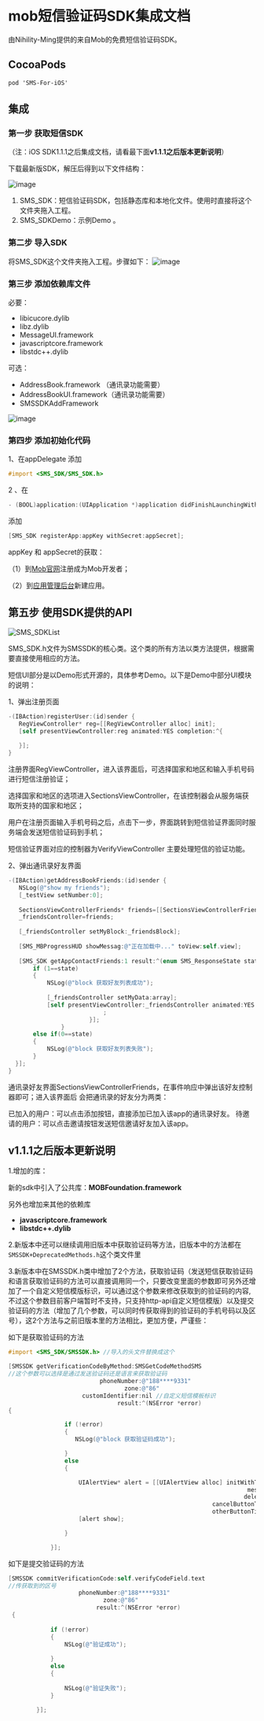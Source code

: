 # mob短信验证码SDK集成文档

由Nihility-Ming提供的来自Mob的免费短信验证码SDK。

## CocoaPods

```
pod 'SMS-For-iOS'
```

## 集成
### 第一步 获取短信SDK

（注：iOS SDK1.1.1之后集成文档，请看最下面**v1.1.1之后版本更新说明**）

下载最新版SDK，解压后得到以下文件结构：

![image](http://wiki.mob.com/wp-content/uploads/2014/09/Screen-Shot-2015-02-05-at-11.05.15-AM.png)


1. SMS_SDK：短信验证码SDK，包括静态库和本地化文件。使用时直接将这个文件夹拖入工程。
1. SMS_SDKDemo：示例Demo 。

### 第二步 导入SDK

将SMS_SDK这个文件夹拖入工程。步骤如下：
![image](http://wiki.mob.com/wp-content/uploads/2014/09/SMS_SKD-drag.png)

### 第三步 添加依赖库文件

必要：

- libicucore.dylib
- libz.dylib
- MessageUI.framework
- javascriptcore.framework
- libstdc++.dylib

可选：

- AddressBook.framework （通讯录功能需要）
- AddressBookUI.framework（通讯录功能需要）
- SMSSDKAddFramework

![image](http://wiki.mob.com/wp-content/uploads/2014/09/SMSSDKAddFramework.png)

### 第四步 添加初始化代码

1、在appDelegate 添加

```Objective-c
#import <SMS_SDK/SMS_SDK.h>
```

2 、在

```Objective-c
- (BOOL)application:(UIApplication *)application didFinishLaunchingWithOptions:(NSDictionary *)launchOptions
```

添加

```Objective-c
[SMS_SDK registerApp:appKey withSecret:appSecret];
```

appKey 和 appSecret的获取：

（1）到[Mob官网](http://mob.com/)注册成为Mob开发者；

（2）到[应用管理后台](http://dashboard.mob.com/index.php/Sms#/)新建应用。

## 第五步 使用SDK提供的API

![SMS_SDKList](http://wiki.mob.com/wp-content/uploads/2014/09/SMS_SDKList.png)

SMS_SDK.h文件为SMSSDK的核心类。这个类的所有方法以类方法提供，根据需要直接使用相应的方法。

短信UI部分是以Demo形式开源的，具体参考Demo。以下是Demo中部分UI模块的说明：

1、弹出注册页面

```Objective-c
-(IBAction)registerUser:(id)sender {
   RegViewController* reg=[[RegViewController alloc] init];
   [self presentViewController:reg animated:YES completion:^{
 
   }];
}
```

注册界面RegViewController，进入该界面后，可选择国家和地区和输入手机号码进行短信注册验证；

选择国家和地区的选项进入SectionsViewController，在该控制器会从服务端获取所支持的国家和地区；

用户在注册页面输入手机号码之后，点击下一步，界面跳转到短信验证界面同时服务端会发送短信验证码到手机；

短信验证界面对应的控制器为VerifyViewController 主要处理短信的验证功能。

2、弹出通讯录好友界面

```Objective-C
-(IBAction)getAddressBookFriends:(id)sender {
   NSLog(@"show my friends");
   [_testView setNumber:0];
 
   SectionsViewControllerFriends* friends=[[SectionsViewControllerFriends alloc] init];
   _friendsController=friends;
 
   [_friendsController setMyBlock:_friendsBlock];
 
   [SMS_MBProgressHUD showMessag:@"正在加载中..." toView:self.view];
 
   [SMS_SDK getAppContactFriends:1 result:^(enum SMS_ResponseState state, NSArray *array) {
       if (1==state)
       {
           NSLog(@"block 获取好友列表成功");
 
           [_friendsController setMyData:array];
           [self presentViewController:_friendsController animated:YES completion:^{
                           ;
                       }];
               }
       else if(0==state)
       {
           NSLog(@"block 获取好友列表失败");
       }
  }];
}
```

通讯录好友界面SectionsViewControllerFriends，在事件响应中弹出该好友控制器即可；进入该界面后 会把通讯录的好友分为两类：

已加入的用户：可以点击添加按钮，直接添加已加入该app的通讯录好友。
待邀请的用户：可以点击邀请按钮发送短信邀请好友加入该app。

## v1.1.1之后版本更新说明
1.增加的库：

新的sdk中引入了公共库：**MOBFoundation.framework**

另外也增加来其他的依赖库

- **javascriptcore.framework**
- **libstdc++.dylib**

2.新版本中还可以继续调用旧版本中获取验证码等方法，旧版本中的方法都在`SMSSDK+DeprecatedMethods.h`这个类文件里

3.新版本中在SMSSDK.h类中增加了2个方法，获取验证码（发送短信获取验证码和语言获取验证码的方法可以直接调用同一个，只要改变里面的参数即可另外还增加了一个自定义短信模版标识，可以通过这个参数来修改获取到的验证码的内容,不过这个参数目前客户端暂时不支持，只支持http-api自定义短信模版）以及提交验证码的方法（增加了几个参数，可以同时传获取得到的验证码的手机号码以及区号），这2个方法与之前旧版本里的方法相比，更加方便，严谨些：

如下是获取验证码的方法
```Objective-C
#import <SMS_SDK/SMSSDK.h> //导入的头文件替换成这个

[SMSSDK getVerificationCodeByMethod:SMSGetCodeMethodSMS 
//这个参数可以选择是通过发送验证码还是语言来获取验证码 
                          phoneNumber:@"188****9331" 
                                 zone:@"86" 
                     customIdentifier:nil //自定义短信模板标识
                               result:^(NSError *error) 
{

                if (!error)
                {
                   NSLog(@"block 获取验证码成功");

                }
                else
                {

                    UIAlertView* alert = [[UIAlertView alloc] initWithTitle:NSLocalizedString(@"codesenderrtitle", nil)
                                                                    message:[NSString stringWithFormat:@"%@",[error.userInfo objectForKey:@"getVerificationCode"]]
                                                                   delegate:self
                                                          cancelButtonTitle:NSLocalizedString(@"sure", nil)
                                                          otherButtonTitles:nil, nil];
                    [alert show];

                }

            }];
```

如下是提交验证码的方法


```Objective-C
[SMSSDK commitVerificationCode:self.verifyCodeField.text 
//传获取到的区号 
                    phoneNumber:@"188****9331" 
                           zone:@"86" 
                         result:^(NSError *error)
 {
 
            if (!error)
            {
                NSLog(@"验证成功");
 
            }
            else
            {
 
                NSLog(@"验证失败");
            }
 
        }];
```

